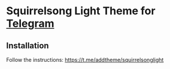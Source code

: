 # Squirrelsong Light Theme for [Telegram](https://telegram.org/)

## Installation

Follow the instructions: https://t.me/addtheme/squirrelsonglight
